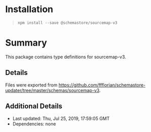 # Installation
> `npm install --save @schemastore/sourcemap-v3`

# Summary
This package contains type definitions for sourcemap-v3.

## Details
Files were exported from https://github.com/ffflorian/schemastore-updater/tree/master/schemas/sourcemap-v3.

## Additional Details
* Last updated: Thu, Jul 25, 2019, 17:59:05 GMT
* Dependencies: none
